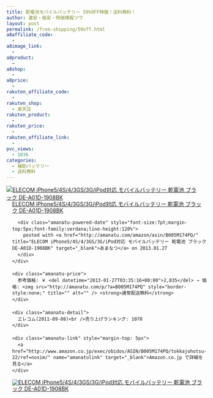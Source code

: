 ```yaml
---
title: 乾電池モバイルバッテリー 59%OFF特価！送料無料！
author: 激安・格安・特価情報ツウ
layout: post
permalink: /free-shipping/59off.html
a8affiliate_code:
  - 
a8image_link:
  - 
a8product:
  - 
a8shop:
  - 
a8price:
  - 
rakuten_affiliate_code:
  - 
rakuten_shop:
  - 楽天店
rakuten_product:
  - 
rakuten_price:
  - 
rakuten_affiliate_link:
  - 
pvc_views:
  - 1036
categories:
  - 補助バッテリー
  - 送料無料
---
```

<div class="amanatu-box" style="margin-bottom:0px;">
  <div class="amanatu-image" style="float:left;">
    <a href="http://www.amazon.co.jp/exec/obidos/ASIN/B005M174PQ/tokkajohotsu-22/ref=nosim/" name="amanatulink" target="_blank"><img src="http://i0.wp.com/ecx.images-amazon.com/images/I/51HXsfeWI2L._SL160_.jpg?w=546" alt="ELECOM iPhone5/4S/4/3GS/3G/iPod対応 モバイルバッテリー 乾電池 ブラック DE-A01D-1908BK" style="border: none;" data-recalc-dims="1" /></a>
  </div>
  
  <div class="amanatu-info" style="float:left;margin-left:15px;line-height:120%">
    <div class="amanatu-name" style="margin-bottom:10px;line-height:120%">
      <a href="http://www.amazon.co.jp/exec/obidos/ASIN/B005M174PQ/tokkajohotsu-22/ref=nosim/" name="amanatulink" target="_blank">ELECOM iPhone5/4S/4/3GS/3G/iPod対応 モバイルバッテリー 乾電池 ブラック DE-A01D-1908BK</a> 
      
      <div class="amanatu-powered-date" style="font-size:7pt;margin-top:5px;font-family:verdana;line-height:120%">
        posted with <a href="http://amanatu.com/amazon/asin/B005M174PQ/" title="ELECOM iPhone5/4S/4/3GS/3G/iPod対応 モバイルバッテリー 乾電池 ブラック DE-A01D-1908BK" target="_blank">あまなつ</a> on 2013.01.27
      </div>
    </div>
    
    <div class="amanatu-price">
      参考価格: ￥ <del datetime="2013-01-27T03:35:16+00:00">2,835</del> → 価格: <img src="http://amanatu.com/p/?a=B005M174PQ" style="border-style:none;" title="" alt="" /> <strong>通常配送無料</strong>
    </div>
    
    <div class="amanatu-detail">
      エレコム(2011-09-08)<br />売り上げランキング: 1070
    </div>
    
    <div class="amanatu-link" style="margin-top: 5px">
      <a href="http://www.amazon.co.jp/exec/obidos/ASIN/B005M174PQ/tokkajohotsu-22/ref=nosim/" name="amanatulink" target="_blank">Amazon.co.jp で詳細を見る</a>
    </div>
  </div>
  
  <div class="amanatu-footer" style="clear: left">
  </div>
  
  <div class="amanatu-imageset">
    <div class="amanatu-image" style="float:left;">
      <a href="http://www.amazon.co.jp/exec/obidos/ASIN/B005M174PQ/tokkajohotsu-22/ref=nosim/" name="amanatulink" target="_blank"><img src="http://i1.wp.com/ecx.images-amazon.com/images/I/41fRRNww3kL._AA160_.jpg?w=546" alt="ELECOM iPhone5/4S/4/3GS/3G/iPod対応 モバイルバッテリー 乾電池 ブラック DE-A01D-1908BK" style="border: none;" data-recalc-dims="1" /></a>
    </div>
    
    <div class="amanatu-image" style="float:left;">
      <a href="http://www.amazon.co.jp/exec/obidos/ASIN/B005M174PQ/tokkajohotsu-22/ref=nosim/" name="amanatulink" target="_blank"><img src="http://i0.wp.com/ecx.images-amazon.com/images/I/41aQocfLjdL._AA160_.jpg?w=546" alt="ELECOM iPhone5/4S/4/3GS/3G/iPod対応 モバイルバッテリー 乾電池 ブラック DE-A01D-1908BK" style="border: none;" data-recalc-dims="1" /></a>
    </div>
    
    <div class="amanatu-footer" style="clear: left">
    </div>
  </div>
</div>